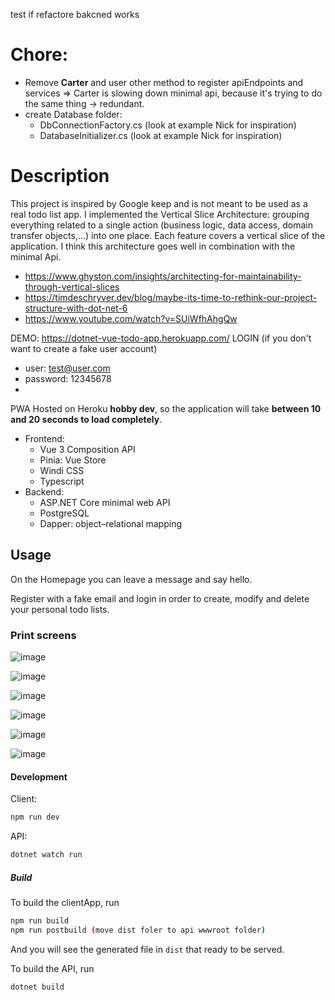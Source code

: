  test if refactore bakcned works
# Chore:
 - Remove **Carter** and user other  method to register apiEndpoints and services => Carter is slowing down minimal api, because it's trying to do the same thing -> redundant.
- create Database folder:
   - DbConnectionFactory.cs  (look at example Nick for inspiration) 
   - DatabaseInitializer.cs  (look at example Nick for inspiration)


# Description

This project is inspired by Google keep and is not meant to be used as a real todo list app.
I implemented the Vertical Slice Architecture: grouping everything related to a single action (business logic, data access, domain transfer objects,...) into one place. Each feature covers a vertical slice of the application. I think this architecture goes well in combination with the minimal Api.
- https://www.ghyston.com/insights/architecting-for-maintainability-through-vertical-slices
- https://timdeschryver.dev/blog/maybe-its-time-to-rethink-our-project-structure-with-dot-net-6
- https://www.youtube.com/watch?v=SUiWfhAhgQw

DEMO: https://dotnet-vue-todo-app.herokuapp.com/
LOGIN (if you don't want to create a fake user account)
- user: test@user.com
- password: 12345678
-
PWA Hosted on Heroku **hobby dev**, so the application will take **between 10 and 20 seconds to load completely**.

 - Frontend:
    - Vue 3 Composition API 
    - Pinia: Vue Store 
    - Windi CSS 
    - Typescript 
 - Backend:
    -  ASP.NET Core minimal web API 
    - PostgreSQL
    - Dapper: object–relational mapping 

## Usage
On the Homepage you can leave a message and say hello.

Register with a fake email and login in order to create, modify and delete your personal todo lists.

### Print screens

![image](https://github.com/JDN89/dotnet-vue-todo-app/blob/main/ReadMe_images/messageboard.png)

![image](https://github.com/JDN89/dotnet-vue-todo-app/blob/main/ReadMe_images/register.png)

![image](https://github.com/JDN89/dotnet-vue-todo-app/blob/main/ReadMe_images/login.png)

![image](https://github.com/JDN89/dotnet-vue-todo-app/blob/main/ReadMe_images/mytodos.png)

![image](https://github.com/JDN89/dotnet-vue-todo-app/blob/main/ReadMe_images/todo_db.png)

![image](https://github.com/JDN89/dotnet-vue-todo-app/blob/main/ReadMe_images/lighthouse_stats.png)
    

#### Development


Client:
```bash
npm run dev
```

API:
```bash
dotnet watch run
```

##### Build

To build the clientApp, run

```bash
npm run build
npm run postbuild (move dist foler to api wwwroot folder)
```

And you will see the generated file in `dist` that ready to be served.

To build the API, run

```bash
dotnet build
```


